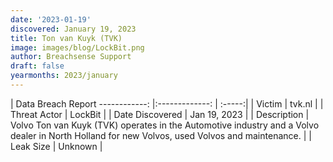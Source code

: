 ```yaml
---
date: '2023-01-19'
discovered: January 19, 2023
title: Ton van Kuyk (TVK)
image: images/blog/LockBit.png
author: Breachsense Support
draft: false
yearmonths: 2023/january
---
```



| Data Breach Report
------------:     |:-------------:    | :-----:|
| Victim      | tvk.nl      | 
| Threat Actor      | LockBit      | 
| Date Discovered      | Jan 19, 2023      | 
| Description      | Volvo Ton van Kuyk (TVK) operates in the Automotive industry and a Volvo dealer in North Holland for new Volvos, used Volvos and maintenance.      | 
| Leak Size      | Unknown      | 

